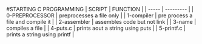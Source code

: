 #STARTING C PROGRAMMING
| SCRIPT | FUNCTION |
| ----- | --------- |
| 0-PREPROCESSOR | preprocesses a file only |
| 1-compiler | pre process a file and compile it |
| 2-assembler | assembles code but not link |
| 3-name | compiles a file |
| 4-puts.c | prints aout a string using puts |
| 5-printf.c | prints a string using printf |
